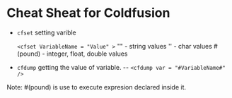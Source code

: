 # Cheat Sheat for Coldfusion
- `cfset` setting varible

  `<cfset VariableName = "Value" >`
  "" - string values
  '' - char values
  #(pound) - integer, float, double values
 
- `cfdump` getting the value of variable.
 -- `<cfdump var = "#VariableName#" />`
 
 Note: #(pound) is use to execute expresion declared inside it.
  
